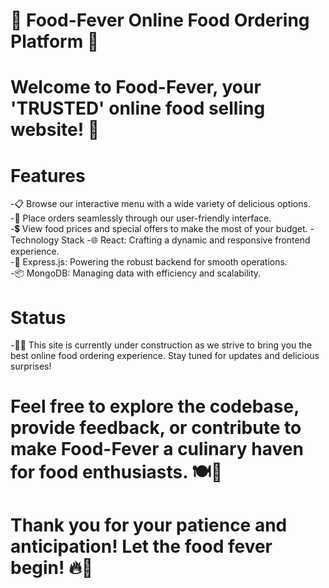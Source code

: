 # 🍔 Food-Fever Online Food Ordering Platform 🍕
# Welcome to Food-Fever, your 'TRUSTED' online food selling website! 🚧

# Features
-📋 Browse our interactive menu with a wide variety of delicious options. <br>
-🛒 Place orders seamlessly through our user-friendly interface. <br>
-💲 View food prices and special offers to make the most of your budget. 
-Technology Stack 
-🌐 React: Crafting a dynamic and responsive frontend experience. <br>
-🚀 Express.js: Powering the robust backend for smooth operations. <br>
-📦 MongoDB: Managing data with efficiency and scalability. <br>
# Status
-👷‍♂️ This site is currently under construction as we strive to bring you the best online food ordering experience. Stay tuned for updates and delicious surprises! <br>

# Feel free to explore the codebase, provide feedback, or contribute to make Food-Fever a culinary haven for food enthusiasts. 🍽️🎉

# Thank you for your patience and anticipation! Let the food fever begin! 🔥🎂
